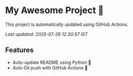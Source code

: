 # My Awesome Project 🚀

This project is automatically updated using GitHub Actions.

_Last updated: 2025-07-26 12:30:57 IST_

## Features
- Auto-update README using Python 🐍
- Auto Git push with GitHub Actions 🤖
